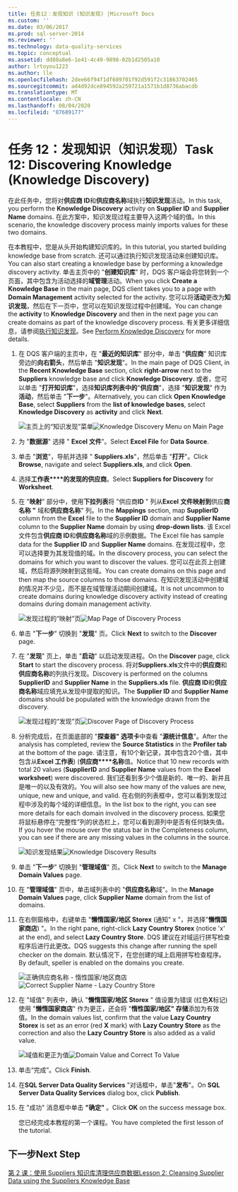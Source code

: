 ```yaml
---
title: 任务12：发现知识 (知识发现) |Microsoft Docs
ms.custom: ''
ms.date: 03/06/2017
ms.prod: sql-server-2014
ms.reviewer: ''
ms.technology: data-quality-services
ms.topic: conceptual
ms.assetid: dd80a8e6-1e41-4c49-9898-02b1d2505a10
author: lrtoyou1223
ms.author: lle
ms.openlocfilehash: 2dee66f94f1df609701f92d591f2c31863702465
ms.sourcegitcommit: ad4d92dce894592a259721a1571b1d8736abacdb
ms.translationtype: MT
ms.contentlocale: zh-CN
ms.lasthandoff: 08/04/2020
ms.locfileid: "87689177"
---
```

# <a name="task-12-discovering-knowledge-knowledge-discovery"></a><span data-ttu-id="dd9f6-102">任务 12：发现知识（知识发现）</span><span class="sxs-lookup"><span data-stu-id="dd9f6-102">Task 12: Discovering Knowledge (Knowledge Discovery)</span></span>
  <span data-ttu-id="dd9f6-103">在此任务中，您将对**供应商 ID**和**供应商名称**域执行**知识发现**活动。</span><span class="sxs-lookup"><span data-stu-id="dd9f6-103">In this task, you perform the **Knowledge Discovery** activity on **Supplier ID** and **Supplier Name** domains.</span></span> <span data-ttu-id="dd9f6-104">在此方案中，知识发现过程主要导入这两个域的值。</span><span class="sxs-lookup"><span data-stu-id="dd9f6-104">In this scenario, the knowledge discovery process mainly imports values for these two domains.</span></span>  
  
 <span data-ttu-id="dd9f6-105">在本教程中，您是从头开始构建知识库的。</span><span class="sxs-lookup"><span data-stu-id="dd9f6-105">In this tutorial, you started building knowledge base from scratch.</span></span> <span data-ttu-id="dd9f6-106">还可以通过执行知识发现活动来创建知识库。</span><span class="sxs-lookup"><span data-stu-id="dd9f6-106">You can also start creating a knowledge base by performing a knowledge discovery activity.</span></span> <span data-ttu-id="dd9f6-107">单击主页中的 "**创建知识库**" 时，DQS 客户端会将您转到一个页面，其中包含为活动选择的**域管理**活动。</span><span class="sxs-lookup"><span data-stu-id="dd9f6-107">When you click **Create a Knowledge Base** in the main page, DQS client takes you to a page with **Domain Management** activity selected for the activity.</span></span> <span data-ttu-id="dd9f6-108">您可以将**活动**更改为**知识发现**，然后在下一页中，您可以在知识发现过程中创建域。</span><span class="sxs-lookup"><span data-stu-id="dd9f6-108">You can change the **activity** to **Knowledge Discovery** and then in the next page you can create domains as part of the knowledge discovery process.</span></span> <span data-ttu-id="dd9f6-109">有关更多详细信息，请参阅[执行知识发现](https://msdn.microsoft.com/library/hh510398.aspx)。</span><span class="sxs-lookup"><span data-stu-id="dd9f6-109">See [Perform Knowledge Discovery](https://msdn.microsoft.com/library/hh510398.aspx) for more details.</span></span>  
  
1.  <span data-ttu-id="dd9f6-110">在 DQS 客户端的主页中，在 "**最近的知识库**" 部分中，单击 "**供应商**" 知识库旁边的**向右箭头**，然后单击 "**知识发现**"。</span><span class="sxs-lookup"><span data-stu-id="dd9f6-110">In the main page of DQS Client, in the **Recent Knowledge Base** section, click **right-arrow** next to the **Suppliers** knowledge base and click **Knowledge Discovery**.</span></span> <span data-ttu-id="dd9f6-111">或者，您可以单击 "**打开知识库**"，选择**知识库列表中的**"**供应商**"，选择 "**知识发现**" 作为**活动**，然后单击 "**下一步**"。</span><span class="sxs-lookup"><span data-stu-id="dd9f6-111">Alternatively, you can click **Open Knowledge Base**, select **Suppliers** from the **list of knowledge bases**, select **Knowledge Discovery** as **activity** and click **Next**.</span></span>  
  
     <span data-ttu-id="dd9f6-112">![主页上的“知识发现”菜单](../../2014/tutorials/media/et-discoveringknowledge-01.jpg "主页上的“知识发现”菜单")</span><span class="sxs-lookup"><span data-stu-id="dd9f6-112">![Knowledge Discovery Menu on Main Page](../../2014/tutorials/media/et-discoveringknowledge-01.jpg "Knowledge Discovery Menu on Main Page")</span></span>  
  
2.  <span data-ttu-id="dd9f6-113">为 "**数据源**" 选择 " **Excel 文件**"。</span><span class="sxs-lookup"><span data-stu-id="dd9f6-113">Select **Excel File** for **Data Source**.</span></span>  
  
3.  <span data-ttu-id="dd9f6-114">单击 "**浏览**"，导航并选择 " **Suppliers.xls**"，然后单击 "**打开**"。</span><span class="sxs-lookup"><span data-stu-id="dd9f6-114">Click **Browse**, navigate and select **Suppliers.xls**, and click **Open**.</span></span>  
  
4.  <span data-ttu-id="dd9f6-115">选择**工作表\*\*\*\*的发现的供应商**。</span><span class="sxs-lookup"><span data-stu-id="dd9f6-115">Select **Suppliers for Discovery** for **Worksheet**.</span></span>  
  
5.  <span data-ttu-id="dd9f6-116">在 "**映射**" 部分中，使用**下拉列表**将 "供应商**ID** " 列从**Excel** **文件映射到**供应**商名称 "** 域和**供应商名称**" 列。</span><span class="sxs-lookup"><span data-stu-id="dd9f6-116">In the **Mappings** section, map **SupplierID** column from the **Excel** file to the **Supplier ID** domain and **Supplier Name** column to the **Supplier Name** domain by using **drop-down lists**.</span></span> <span data-ttu-id="dd9f6-117">该 Excel 文件包含**供应商 ID**和**供应商名称**域的示例数据。</span><span class="sxs-lookup"><span data-stu-id="dd9f6-117">The Excel file has sample data for the **Supplier ID** and **Supplier Name** domains.</span></span> <span data-ttu-id="dd9f6-118">在发现过程中，您可以选择要为其发现值的域。</span><span class="sxs-lookup"><span data-stu-id="dd9f6-118">In the discovery process, you can select the domains for which you want to discover the values.</span></span> <span data-ttu-id="dd9f6-119">您可以在此页上创建域，然后将源列映射到这些域。</span><span class="sxs-lookup"><span data-stu-id="dd9f6-119">You can create domains on this page and then map the source columns to those domains.</span></span> <span data-ttu-id="dd9f6-120">在知识发现活动中创建域的情况并不少见，而不是在域管理活动期间创建域。</span><span class="sxs-lookup"><span data-stu-id="dd9f6-120">It is not uncommon to create domains during knowledge discovery activity instead of creating domains during domain management activity.</span></span>  
  
     <span data-ttu-id="dd9f6-121">![发现过程的“映射”页](../../2014/tutorials/media/et-discoveringknowledge-02.jpg "发现过程的“映射”页")</span><span class="sxs-lookup"><span data-stu-id="dd9f6-121">![Map Page of Discovery Process](../../2014/tutorials/media/et-discoveringknowledge-02.jpg "Map Page of Discovery Process")</span></span>  
  
6.  <span data-ttu-id="dd9f6-122">单击 "**下一步**" 切换到 "**发现**" 页。</span><span class="sxs-lookup"><span data-stu-id="dd9f6-122">Click **Next** to switch to the **Discover** page.</span></span>  
  
7.  <span data-ttu-id="dd9f6-123">在 "**发现**" 页上，单击 "**启动**" 以启动发现进程。</span><span class="sxs-lookup"><span data-stu-id="dd9f6-123">On the **Discover** page, click **Start** to start the discovery process.</span></span> <span data-ttu-id="dd9f6-124">将对**Suppliers.xls**文件中的**供应商**和**供应商名称**的列执行发现。</span><span class="sxs-lookup"><span data-stu-id="dd9f6-124">Discovery is performed on the columns **SupplierID** and **Supplier Name** in the **Suppliers.xls** file.</span></span> <span data-ttu-id="dd9f6-125">**供应商 ID**和**供应商名称**域应填充从发现中提取的知识。</span><span class="sxs-lookup"><span data-stu-id="dd9f6-125">The **Supplier ID** and **Supplier Name** domains should be populated with the knowledge drawn from the discovery.</span></span>  
  
     <span data-ttu-id="dd9f6-126">![发现过程的“发现”页](../../2014/tutorials/media/et-discoveringknowledge-03.jpg "发现过程的“发现”页")</span><span class="sxs-lookup"><span data-stu-id="dd9f6-126">![Discover Page of Discovery Process](../../2014/tutorials/media/et-discoveringknowledge-03.jpg "Discover Page of Discovery Process")</span></span>  
  
8.  <span data-ttu-id="dd9f6-127">分析完成后，在页面底部的 "**探查器" 选项卡**中查看 "**源统计信息**"。</span><span class="sxs-lookup"><span data-stu-id="dd9f6-127">After the analysis has completed, review the **Source Statistics** in the **Profiler tab** at the bottom of the page.</span></span> <span data-ttu-id="dd9f6-128">请注意，有10个新记录，其中包含20个值，其中包含从**Excel 工作表**)  (**供应商\*\*\*\*名称**值。</span><span class="sxs-lookup"><span data-stu-id="dd9f6-128">Notice that 10 new records with total 20 values (**SupplierID** and **Supplier Name** values from the **Excel worksheet**) were discovered.</span></span> <span data-ttu-id="dd9f6-129">我们还看到多少个值是新的、唯一的、新并且是唯一的以及有效的。</span><span class="sxs-lookup"><span data-stu-id="dd9f6-129">You will also see how many of the values are new, unique, new and unique, and valid.</span></span> <span data-ttu-id="dd9f6-130">在右侧的列表框中，您可以看到发现过程中涉及的每个域的详细信息。</span><span class="sxs-lookup"><span data-stu-id="dd9f6-130">In the list box to the right, you can see more details for each domain involved in the discovery process.</span></span> <span data-ttu-id="dd9f6-131">如果您将鼠标悬停在“完整性”列的状态栏上，您可以看到源列中是否有任何缺失值。</span><span class="sxs-lookup"><span data-stu-id="dd9f6-131">If you hover the mouse over the status bar in the Completeness column, you can see if there are any missing values in the columns in the source.</span></span>  
  
     <span data-ttu-id="dd9f6-132">![知识发现结果](../../2014/tutorials/media/et-discoveringknowledge-04.jpg "知识发现结果")</span><span class="sxs-lookup"><span data-stu-id="dd9f6-132">![Knowledge Discovery Results](../../2014/tutorials/media/et-discoveringknowledge-04.jpg "Knowledge Discovery Results")</span></span>  
  
9. <span data-ttu-id="dd9f6-133">单击 "**下一步**" 切换到 "**管理域值**" 页。</span><span class="sxs-lookup"><span data-stu-id="dd9f6-133">Click **Next** to switch to the **Manage Domain Values** page.</span></span>  
  
10. <span data-ttu-id="dd9f6-134">在 "**管理域值**" 页中，单击域列表中的 "**供应商名称**域"。</span><span class="sxs-lookup"><span data-stu-id="dd9f6-134">In the **Manage Domain Values** page, click **Supplier Name** domain from the list of domains.</span></span>  
  
11. <span data-ttu-id="dd9f6-135">在右侧窗格中，右键单击 "**懒惰国家/地区 Storex** (通知" x "，并选择"**懒惰国家商店**) "。</span><span class="sxs-lookup"><span data-stu-id="dd9f6-135">In the right pane, right-click **Lazy Country Storex** (notice 'x' at the end), and select **Lazy Country Store**.</span></span> <span data-ttu-id="dd9f6-136">DQS 建议在对域运行拼写检查程序后进行此更改。</span><span class="sxs-lookup"><span data-stu-id="dd9f6-136">DQS suggests this change after running the spell checker on the domain.</span></span> <span data-ttu-id="dd9f6-137">默认情况下，在您创建的域上启用拼写检查程序。</span><span class="sxs-lookup"><span data-stu-id="dd9f6-137">By default, speller is enabled on the domains you create.</span></span>  
  
     <span data-ttu-id="dd9f6-138">![正确供应商名称 - 惰性国家/地区商店](../../2014/tutorials/media/et-discoveringknowledge-05.jpg "正确供应商名称 - 惰性国家/地区商店")</span><span class="sxs-lookup"><span data-stu-id="dd9f6-138">![Correct Supplier Name - Lazy Country Store](../../2014/tutorials/media/et-discoveringknowledge-05.jpg "Correct Supplier Name - Lazy Country Store")</span></span>  
  
12. <span data-ttu-id="dd9f6-139">在 "域值" 列表中，确认 "**懒惰国家/地区 Storex** " 值设置为错误 (红色**X**标记) 使用 "**懒惰国家商店**" 作为更正，还会将 "**惰性国家/地区" 存储**添加为有效值。</span><span class="sxs-lookup"><span data-stu-id="dd9f6-139">In the domain values list, confirm that the value **Lazy Country Storex** is set as an error (red **X** mark) with **Lazy Country Store** as the correction and also the **Lazy Country Store** is also added as a valid value.</span></span>  
  
     <span data-ttu-id="dd9f6-140">![域值和更正为值](../../2014/tutorials/media/et-discoveringknowledge-06.jpg "域值和更正为值")</span><span class="sxs-lookup"><span data-stu-id="dd9f6-140">![Domain Value and Correct To Value](../../2014/tutorials/media/et-discoveringknowledge-06.jpg "Domain Value and Correct To Value")</span></span>  
  
13. <span data-ttu-id="dd9f6-141">单击“完成”。</span><span class="sxs-lookup"><span data-stu-id="dd9f6-141">Click **Finish**.</span></span>  
  
14. <span data-ttu-id="dd9f6-142">在**SQL Server Data Quality Services** "对话框中，单击"**发布**"。</span><span class="sxs-lookup"><span data-stu-id="dd9f6-142">On **SQL Server Data Quality Services** dialog box, click **Publish**.</span></span>  
  
15. <span data-ttu-id="dd9f6-143">在 "成功" 消息框中单击 **"确定"** 。</span><span class="sxs-lookup"><span data-stu-id="dd9f6-143">Click **OK** on the success message box.</span></span>  
  
     <span data-ttu-id="dd9f6-144">您已经完成本教程的第一个课程。</span><span class="sxs-lookup"><span data-stu-id="dd9f6-144">You have completed the first lesson of the tutorial.</span></span>  
  
## <a name="next-step"></a><span data-ttu-id="dd9f6-145">下一步</span><span class="sxs-lookup"><span data-stu-id="dd9f6-145">Next Step</span></span>  
 [<span data-ttu-id="dd9f6-146">第 2 课：使用 Suppliers 知识库清理供应商数据</span><span class="sxs-lookup"><span data-stu-id="dd9f6-146">Lesson 2: Cleansing Supplier Data using the Suppliers Knowledge Base</span></span>](../../2014/tutorials/lesson-2-cleansing-supplier-data-using-the-suppliers-knowledge-base.md)  
  
  

